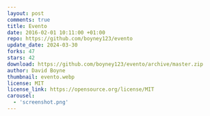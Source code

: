 ```yaml
---
layout: post
comments: true
title: Evento
date: 2016-02-01 10:11:00 +01:00
repo: https://github.com/boyney123/evento
update_date: 2024-03-30
forks: 47
stars: 42
download: https://github.com/boyney123/evento/archive/master.zip
author: David Boyne
thumbnail: evento.webp
license: MIT
license_link: https://opensource.org/license/MIT
carousel:
  - 'screenshot.png'
---
```


